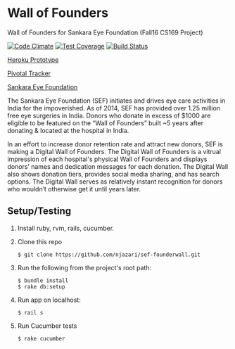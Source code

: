 # Wall of Founders
Wall of Founders for Sankara Eye Foundation (Fall16 CS169 Project)

[![Code Climate](https://codeclimate.com/github/njazari/sef-founderwall/badges/gpa.svg)](https://codeclimate.com/github/njazari/sef-founderwall)
[![Test Coverage](https://codeclimate.com/github/njazari/sef-founderwall/badges/coverage.svg)](https://codeclimate.com/github/njazari/sef-founderwall/coverage)
[![Build Status](https://travis-ci.org/njazari/sef-founderwall.svg?branch=master)](https://travis-ci.org/njazari/sef-founderwall)

[Heroku Prototype](https://sef-founderwall.herokuapp.com)

[Pivotal Tracker](https://www.pivotaltracker.com/n/projects/1885913)

[Sankara Eye Foundation](http://www.giftofvision.org)

The Sankara Eye Foundation (SEF) initiates and drives eye care activities in India for the impoverished. As of 2014, SEF has
provided over 1.25 million free eye surgeries in India. Donors who donate in excess of $1000 are eligible to be featured on the “Wall of Founders” 
built ~5 years after donating & located at the hospital in India.

In an effort to increase donor retention rate and attract new donors, SEF is making a Digital Wall of Founders. The Digital Wall of Founders
is a vitrual impression of each hospital's physical Wall of Founders and displays donors’ names and dedication messages for each donation.
The Digital Wall also shows donation tiers, provides social media sharing, and has search options. 
The Digital Wall serves as relatively instant recognition for donors who wouldn’t otherwise get it until years later.

Setup/Testing
-------------
1. Install ruby, rvm, rails, cucumber.  
2. Clone this repo  

    `$ git clone https://github.com/njazari/sef-founderwall.git`

3. Run the following from the project's root path:

    ```
    $ bundle install
    $ rake db:setup
    ```

4. Run app on localhost:  

    `$ rail s`
    
5. Run Cucumber tests

    `$ rake cucumber`

